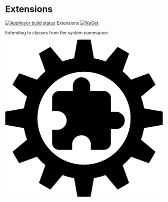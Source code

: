 
# Extensions
[![AppVeyor build status](https://img.shields.io/appveyor/build/Olbrasoft/Extensions/master.svg)](https://ci.appveyor.com/project/Olbrasoft/Extensions) Extensions
[![NuGet](https://img.shields.io/nuget/vpre/Olbrasoft.Extensions.svg)](https://www.nuget.org/packages/Olbrasoft.Extensions/)

Extending to classes from the system namespace

![Olbrasoft Extensions](./olbrasoft-extensions.png)
